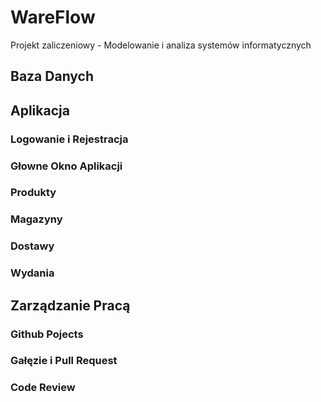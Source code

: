 # WareFlow
Projekt zaliczeniowy - Modelowanie i analiza systemów informatycznych

## Baza Danych

## Aplikacja

### Logowanie i Rejestracja

### Głowne Okno Aplikacji

### Produkty

### Magazyny

### Dostawy

### Wydania

## Zarządzanie Pracą

### Github Pojects

### Gałęzie i Pull Request

### Code Review

